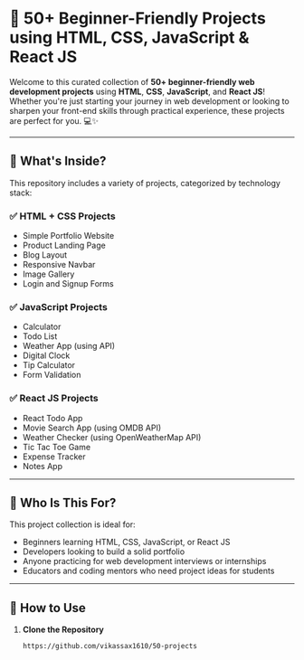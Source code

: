 # 🚀 50+ Beginner-Friendly Projects using HTML, CSS, JavaScript & React JS

Welcome to this curated collection of **50+ beginner-friendly web development projects** using **HTML**, **CSS**, **JavaScript**, and **React JS**! Whether you're just starting your journey in web development or looking to sharpen your front-end skills through practical experience, these projects are perfect for you. 💻✨

---

## 📌 What's Inside?

This repository includes a variety of projects, categorized by technology stack:

### ✅ HTML + CSS Projects
- Simple Portfolio Website
- Product Landing Page
- Blog Layout
- Responsive Navbar
- Image Gallery
- Login and Signup Forms

### ✅ JavaScript Projects
- Calculator
- Todo List
- Weather App (using API)
- Digital Clock
- Tip Calculator
- Form Validation

### ✅ React JS Projects
- React Todo App
- Movie Search App (using OMDB API)
- Weather Checker (using OpenWeatherMap API)
- Tic Tac Toe Game
- Expense Tracker
- Notes App

---

## 🎯 Who Is This For?

This project collection is ideal for:
- Beginners learning HTML, CSS, JavaScript, or React JS
- Developers looking to build a solid portfolio
- Anyone practicing for web development interviews or internships
- Educators and coding mentors who need project ideas for students

---

## 🔧 How to Use

1. **Clone the Repository**
   ```bash
   https://github.com/vikassax1610/50-projects
